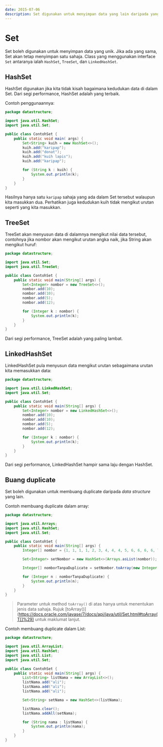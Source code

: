 ```yaml
---
date: 2015-07-06
description: Set digunakan untuk menyimpan data yang lain daripada yang lain. Jika ada data yang sama, Set akan mengambil satu sahaja daripada data tersebut.
---
```


# Set

Set boleh digunakan untuk menyimpan data yang unik. Jika ada yang sama, Set akan
tetap menyimpan satu sahaja. Class yang menggunakan interface `Set` antaranya
ialah `HashSet`, `TreeSet`, dan `LinkedHashSet`.

## HashSet

HashSet digunakan jika kita tidak kisah bagaimana kedudukan data di
dalam Set. Dari segi performance, HashSet adalah yang terbaik.

Contoh penggunaannya:

```java
package datastructure;

import java.util.HashSet;
import java.util.Set;

public class ContohSet {
    public static void main( args) {
        Set<String> kuih = new HashSet<>();
        kuih.add("karipap");
        kuih.add("donat");
        kuih.add("kuih lapis");
        kuih.add("karipap");

        for (String k : kuih) {
            System.out.println(k);
        }
    }
}
```

Hasilnya hanya satu `karipap` sahaja yang ada dalam Set tersebut
walaupun kita masukkan dua. Perhatikan juga kedudukan kuih tidak
mengikut urutan seperti yang kita masukkan.

## TreeSet

TreeSet akan menyusun data di dalamnya mengikut nilai data tersebut,
contohnya jika nombor akan mengikut urutan angka naik, jika String akan
mengikut huruf:

```java
package datastructure;

import java.util.Set;
import java.util.TreeSet;

public class ContohSet {
    public static void main(String[] args) {
        Set<Integer> nombor = new TreeSet<>();
        nombor.add(10);
        nombor.add(10);
        nombor.add(5);
        nombor.add(12);

        for (Integer k : nombor) {
            System.out.println(k);
        }
    }
}
```

Dari segi performance, TreeSet adalah yang paling lambat.

## LinkedHashSet

LinkedHashSet pula menyusun data mengikut urutan sebagaimana
urutan kita memasukkan data:

```java
package datastructure;

import java.util.LinkedHashSet;
import java.util.Set;

public class ContohSet {
    public static void main(String[] args) {
        Set<Integer> nombor = new LinkedHashSet<>();
        nombor.add(10);
        nombor.add(10);
        nombor.add(5);
        nombor.add(12);

        for (Integer k : nombor) {
            System.out.println(k);
        }
    }
}
```

Dari segi performance, LinkedHashSet hampir sama laju dengan
HashSet.

## Buang duplicate

Set boleh digunakan untuk membuang duplicate daripada _data structure_
yang lain.

Contoh membuang duplicate dalam array:

```java
package datastructure;

import java.util.Arrays;
import java.util.HashSet;
import java.util.Set;

public class ContohSet {
    public static void main(String[] args) {
        Integer[] nombor = {1, 1, 1, 1, 2, 3, 4, 4, 4, 5, 6, 6, 6, 6, 7};

        Set<Integer> setNombor = new HashSet<>(Arrays.asList(nombor));

        Integer[] nomborTanpaDuplicate = setNombor.toArray(new Integer[0]);

        for (Integer n : nomborTanpaDuplicate) {
            System.out.println(n);
        }
    }
}
```

> Parameter untuk method `toArray()` di atas hanya untuk menentukan jenis data
> sahaja. Rujuk
> [toArray()](https://docs.oracle.com/javase/7/docs/api/java/util/Set.html#toArray(T[]%29)
> untuk maklumat lanjut.

Contoh membuang duplicate dalam List:

```java
package datastructure;

import java.util.ArrayList;
import java.util.HashSet;
import java.util.List;
import java.util.Set;

public class ContohSet {
    public static void main(String[] args) {
        List<String> listNama = new ArrayList<>();
        listNama.add("ali");
        listNama.add("ali");
        listNama.add("ali");

        Set<String> setNama = new HashSet<>(listNama);

        listNama.clear();
        listNama.addAll(setNama);

        for (String nama : listNama) {
            System.out.println(nama);
        }
    }
}
```
